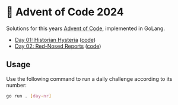 # 🎄 Advent of Code 2024

Solutions for this years [Advent of Code](https://adventofcode.com/2024), implemented in GoLang.

- [Day 01: Historian Hysteria](https://adventofcode.com/2024/day/1) ([code](https://github.com/ruegerj/aoc-2024/blob/main/day01/day01.go))
- [Day 02: Red-Nosed Reports](https://adventofcode.com/2024/day/2) ([code](https://github.com/ruegerj/aoc-2024/blob/main/day02/day02.go))

## Usage

Use the following command to run a daily challenge according to its number:

```bash
go run . [day-nr]
```
